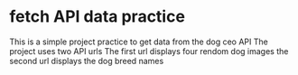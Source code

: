# fetch API data practice
This is a simple project practice to get data from the dog ceo API
The project uses two API urls 
The first url displays four rendom dog images
the second url displays the dog breed names